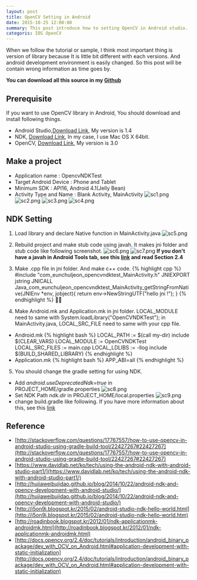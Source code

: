 ```yaml
---
layout: post
title: OpenCV Setting in Android
date: 2015-10-25 12:00:00
summary: This post introduce how to setting OpenCV in Android studio.
categoris: IOS OpenCV
---
```


When we follow the tutorial or sample, I think most important thing is version of library because It is little bit different with each versions. And android development environment is easily changed. So this post will be contain wrong information as time goes by.

**You can download all this source in my [Github](https://github.com/jsharp83/jsharp83.github.io/tree/master/source/android/OpencvNDKTest)**

## Prerequisite
If you want to use OpenCV library in Android, You should download and install following things.

* Android Studio,[Download Link](https://developer.android.com/sdk/index.html), My version is 1.4
* NDK, [Download Link](https://developer.android.com/ndk/downloads/index.html), In my case, I use Mac OS X 64bit.
* OpenCV, [Download Link](http://opencv.org/downloads.html), My version is 3.0

## Make a project
* Application name : OpencvNDKTest
* Target Android Device : Phone and Tablet
* Minimum SDK : API16, Android 4.1(Jelly Bean)
* Activity Type and Name : Blank Activity, MainActivity
![sc1.png](https://raw.githubusercontent.com/jsharp83/jsharp83.github.io/master/images/2015_10_25/sc1.png)
![sc2.png](https://raw.githubusercontent.com/jsharp83/jsharp83.github.io/master/images/2015_10_25/sc2.png)
![sc3.png](https://raw.githubusercontent.com/jsharp83/jsharp83.github.io/master/images/2015_10_25/sc3.png)
![sc4.png](https://raw.githubusercontent.com/jsharp83/jsharp83.github.io/master/images/2015_10_25/sc4.png)

## NDK Setting
1. Load library and declare Native function in MainActivity.java
![sc5.png](https://raw.githubusercontent.com/jsharp83/jsharp83.github.io/master/images/2015_10_25/sc5.png)

2. Rebuild project and make stub code using javah. It makes jni folder and stub code like following screenshot.
![sc6.png](https://raw.githubusercontent.com/jsharp83/jsharp83.github.io/master/images/2015_10_25/sc6.png)
![sc7.png](https://raw.githubusercontent.com/jsharp83/jsharp83.github.io/master/images/2015_10_25/sc7.png)
**If you don't have a javah in Android Tools tab, see this [link](http://hujiaweibujidao.github.io/blog/2014/10/22/android-ndk-and-opencv-development-with-android-studio/) and read Section 2.4**

3. Make .cpp file in jni folder. And make c++ code.
{% highlight cpp %}
#include "com_eunchuljeon_opencvndktest_MainActivity.h"
JNIEXPORT jstring JNICALL Java_com_eunchuljeon_opencvndktest_MainActivity_getStringFromNative(JNIEnv *env, jobject){
return env->NewStringUTF("hello jni !");
}
{% endhighlight %}

4. Make Android.mk and Application.mk in jni folder. LOCAL_MODULE need to same with System.loadLibrary("OpenCVNDKTest"); in MainActivity.java, LOCAL_SRC_FILE need to same with your cpp file.
  * Android.mk
  {% highlight bash %}
LOCAL_PATH := $(call my-dir)
include $(CLEAR_VARS)
LOCAL_MODULE    := OpenCVNDKTest
LOCAL_SRC_FILES := main.cpp
LOCAL_LDLIBS := -llog
include $(BUILD_SHARED_LIBRARY)
  {% endhighlight %}
  *	Application.mk
  {% highlight bash %}
APP_ABI=all
  {% endhighlight %}

5. You should change the gradle setting for using NDK.
  * Add _android.useDeprecatedNdk=true_ in PROJECT_HOME/gradle.properties
  ![sc8.png](https://raw.githubusercontent.com/jsharp83/jsharp83.github.io/master/images/2015_10_25/sc8.png)
  * Set NDK Path _ndk.dir_ in PROJECT_HOME/local.properties
  ![sc9.png](https://raw.githubusercontent.com/jsharp83/jsharp83.github.io/master/images/2015_10_25/sc9.png)
  * change build.gradle like following. If you have more information about this, see this [link](http://hujiaweibujidao.github.io/blog/2014/10/22/android-ndk-and-opencv-development-with-android-studio/)

 
## Reference
* [http://stackoverflow.com/questions/17767557/how-to-use-opencv-in-android-studio-using-gradle-build-tool/22427267#22427267](http://stackoverflow.com/questions/17767557/how-to-use-opencv-in-android-studio-using-gradle-build-tool/22427267#22427267)  
* [https://www.davidlab.net/ko/tech/using-the-android-ndk-with-android-studio-part1/](https://www.davidlab.net/ko/tech/using-the-android-ndk-with-android-studio-part1/)
* [http://hujiaweibujidao.github.io/blog/2014/10/22/android-ndk-and-opencv-development-with-android-studio/](http://hujiaweibujidao.github.io/blog/2014/10/22/android-ndk-and-opencv-development-with-android-studio/)
* [http://i5on9i.blogspot.kr/2015/02/android-studio-ndk-hello-world.html](http://i5on9i.blogspot.kr/2015/02/android-studio-ndk-hello-world.htm)
* [http://roadinbook.blogspot.kr/2012/01/ndk-applicationmk-androidmk.html](http://roadinbook.blogspot.kr/2012/01/ndk-applicationmk-androidmk.html)
* [http://docs.opencv.org/2.4/doc/tutorials/introduction/android_binary_package/dev_with_OCV_on_Android.html#application-development-with-static-initialization](http://docs.opencv.org/2.4/doc/tutorials/introduction/android_binary_package/dev_with_OCV_on_Android.html#application-development-with-static-initialization)
